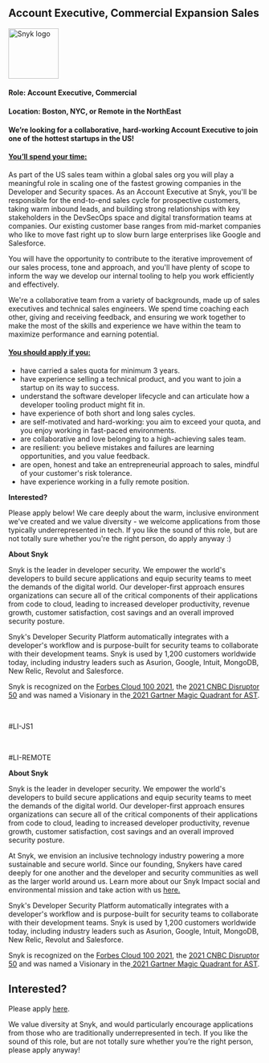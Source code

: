 Account Executive, Commercial Expansion Sales
---

<img src="https://res.cloudinary.com/snyk/image/upload/v1537345894/press-kit/brand/logo-black.png" width="100" alt="Snyk logo" />

<h4><strong>Role: Account Executive, Commercial</strong></h4>
<h4><strong>Location: Boston, NYC, or Remote in the NorthEast</strong></h4>
<h4>We’re looking for a collaborative, hard-working Account Executive to join one of the hottest startups in the US!</h4>
<h4><span style="text-decoration: underline;"><strong>You’ll spend your time:</strong></span></h4>
<p>As part of the US sales team within a global sales org you will play a meaningful role in scaling one of the fastest growing companies in the Developer and Security spaces. As an Account Executive at Snyk, you'll be responsible for the end-to-end sales cycle for prospective customers, taking warm inbound leads, and building strong relationships with key stakeholders in the DevSecOps space and digital transformation teams at companies. Our existing customer base ranges from mid-market companies who like to move fast right up to slow burn large enterprises like Google and Salesforce.&nbsp;</p>
<p>You will have the opportunity to contribute to the iterative improvement of our sales process, tone and approach, and you'll have plenty of scope to inform the way we develop our internal tooling to help you work efficiently and effectively.&nbsp;</p>
<p>We're a collaborative team from a variety of backgrounds, made up of sales executives and technical sales engineers. We spend time coaching each other, giving and receiving feedback, and ensuring we work together to make the most of the skills and experience we have within the team to maximize performance and earning potential.&nbsp;</p>
<h4><span style="text-decoration: underline;"><strong>You should apply if you:</strong></span></h4>
<ul>
<li>have carried a sales quota for minimum 3 years.</li>
<li>have experience selling a technical product, and you want to join a startup on its way to success.&nbsp;</li>
<li>understand the software developer lifecycle and can articulate how a developer tooling product might fit in.&nbsp;</li>
<li>have experience of both short and long sales cycles.&nbsp;</li>
<li>are self-motivated and hard-working: you aim to exceed your quota, and you enjoy working in fast-paced environments.&nbsp;</li>
<li>are collaborative and love belonging to a high-achieving sales team.&nbsp;</li>
<li>are resilient: you believe mistakes and failures are learning opportunities, and you value feedback.&nbsp;</li>
<li>are open, honest and take an entrepreneurial approach to sales, mindful of your customer's risk tolerance.&nbsp;</li>
<li>have experience working in a fully remote position.&nbsp;</li>
</ul>
<p><strong>Interested?&nbsp;</strong></p>
<p>Please apply below! We care deeply about the warm, inclusive environment we've created and we value diversity - we welcome applications from those typically underrepresented in tech. If you like the sound of this role, but are not totally sure whether you're the right person, do apply anyway :)&nbsp;</p>
<p class="p1"><span class="s1"><strong>About Snyk</strong></span></p>
<p><span style="font-weight: 400;">Snyk is the leader in developer security. We empower the world's developers to build secure applications and equip security teams to meet the demands of the digital world. Our developer-first approach ensures organizations can secure all of the critical components of their applications from code to cloud, leading to increased developer productivity, revenue growth, customer satisfaction, cost savings and an overall improved security posture.&nbsp;</span></p>
<p><span style="font-weight: 400;">Snyk's Developer Security Platform automatically integrates with a developer's workflow and is purpose-built for security teams to collaborate with their development teams. Snyk is used by 1,200 customers worldwide today, including industry leaders such as Asurion, Google, Intuit, MongoDB, New Relic, Revolut and Salesforce.</span></p>
<p><span style="font-weight: 400;">Snyk is recognized on the </span><a href="https://www.forbes.com/cloud100/#6f24b5ba5f94"><span style="font-weight: 400;">Forbes Cloud 100 2021</span></a><span style="font-weight: 400;">, the </span><a href="https://www.cnbc.com/2021/05/25/these-are-the-2021-cnbc-disruptor-50-companies.html"><span style="font-weight: 400;">2021 CNBC Disruptor 50</span></a><span style="font-weight: 400;"> and was named a Visionary in the</span><a href="https://snyk.io/blog/snyk-visionary-2021-gartner-magic-quadrant-for-ast/"><span style="font-weight: 400;"> 2021 Gartner Magic Quadrant for AST</span></a><span style="font-weight: 400;">.</span></p>
<p>&nbsp;</p>
<p>#LI-JS1</p>
<p>&nbsp;</p>
<p>#LI-REMOTE</p><div class="content-conclusion"><p><strong>About Snyk</strong></p>
<p><span style="font-weight: 400;">Snyk is the leader in developer security. We empower the world's developers to build secure applications and equip security teams to meet the demands of the digital world. Our developer-first approach ensures organizations can secure all of the critical components of their applications from code to cloud, leading to increased developer productivity, revenue growth, customer satisfaction, cost savings and an overall improved security posture.&nbsp;</span></p>
<p><span style="font-weight: 400;">At Snyk, we envision an inclusive technology industry powering a more sustainable and secure world.</span> <span style="font-weight: 400;">Since our founding, Snykers have cared deeply for one another and the developer and security communities as well as the larger world around us. Learn more about our Snyk Impact social and environmental mission and take action with us </span><a href="https://snyk.io/about/snyk-impact/"><span style="font-weight: 400;">here.</span></a></p>
<p><span style="font-weight: 400;">Snyk's Developer Security Platform automatically integrates with a developer's workflow and is purpose-built for security teams to collaborate with their development teams. Snyk is used by 1,200 customers worldwide today, including industry leaders such as Asurion, Google, Intuit, MongoDB, New Relic, Revolut and Salesforce.</span></p>
<p><span style="font-weight: 400;">Snyk is recognized on the </span><a href="https://www.forbes.com/cloud100/#6f24b5ba5f94"><span style="font-weight: 400;">Forbes Cloud 100 2021</span></a><span style="font-weight: 400;">, the </span><a href="https://www.cnbc.com/2021/05/25/these-are-the-2021-cnbc-disruptor-50-companies.html"><span style="font-weight: 400;">2021 CNBC Disruptor 50</span></a><span style="font-weight: 400;"> and was named a Visionary in the</span><a href="https://snyk.io/blog/snyk-visionary-2021-gartner-magic-quadrant-for-ast/"><span style="font-weight: 400;"> 2021 Gartner Magic Quadrant for AST</span></a><span style="font-weight: 400;">.</span></p></div>

Interested?
---

Please apply [here](https://boards.greenhouse.io/snyk/jobs/5877575002#app).

We value diversity at Snyk, and would particularly encourage applications from those who are traditionally underrepresented in tech.
If you like the sound of this role, but are not totally sure whether you’re the right person, please apply anyway!
